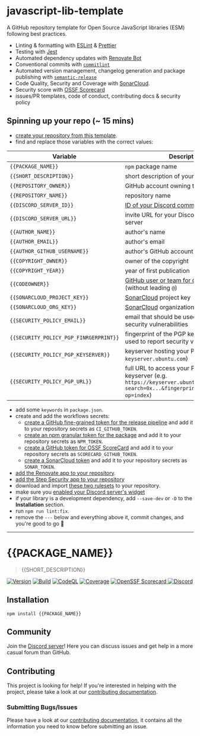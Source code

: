# javascript-lib-template

A GitHub repository template for Open Source JavaScript libraries (ESM) following best practices.

- Linting & formatting with [ESLint](https://eslint.org/) & [Prettier](https://prettier.io/)
- Testing with [Jest](https://jestjs.io/)
- Automated dependency updates with [Renovate Bot](https://www.mend.io/renovate-free/)
- Conventional commits with [`commitlint`](https://commitlint.js.org/#/)
- Automated version management, changelog generation and package publishing with [`semantic-release`](https://semantic-release.gitbook.io/semantic-release/)
- Code Quality, Security and Coverage with [SonarCloud](https://sonarcloud.io).
- Security score with [OSSF Scorecard](https://github.com/ossf/scorecard)
- issues/PR templates, code of conduct, contributing docs & security policy

## Spinning up your repo (~ 15 mins)

- [create your repository from this template](https://docs.github.com/en/repositories/creating-and-managing-repositories/creating-a-repository-from-a-template#creating-a-repository-from-a-template).
- find and replace those variables with the correct values:

| Variable                               | Description                                                                                                                                                                                                           |
| -------------------------------------- | --------------------------------------------------------------------------------------------------------------------------------------------------------------------------------------------------------------------- |
| `{{PACKAGE_NAME}}`                     | `npm` package name                                                                                                                                                                                                    |
| `{{SHORT_DESCRIPTION}}`                | short description of your library                                                                                                                                                                                     |
| `{{REPOSITORY_OWNER}}`                 | GitHub account owning the repository                                                                                                                                                                                  |
| `{{REPOSITORY_NAME}}`                  | repository name                                                                                                                                                                                                       |
| `{{DISCORD_SERVER_ID}}`                | [ID of your Discord community server](https://shields.io/badges/discord)                                                                                                                                              |
| `{{DISCORD_SERVER_URL}}`               | invite URL for your Discord community server                                                                                                                                                                          |
| `{{AUTHOR_NAME}}`                      | author's name                                                                                                                                                                                                         |
| `{{AUTHOR_EMAIL}}`                     | author's email                                                                                                                                                                                                        |
| `{{AUTHOR_GITHUB_USERNAME}}`           | author's GitHub account username                                                                                                                                                                                      |
| `{{COPYRIGHT_OWNER}}`                  | owner of the copyright                                                                                                                                                                                                |
| `{{COPYRIGHT_YEAR}}`                   | year of first publication                                                                                                                                                                                             |
| `{{CODEOWNER}}`                        | [GitHub user or team for `CODEOWNERS`](https://docs.github.com/en/repositories/managing-your-repositorys-settings-and-features/customizing-your-repository/about-code-owners#codeowners-syntax) (without leading `@`) |
| `{{SONARCLOUD_PROJECT_KEY}}`           | [SonarCloud](https://sonarcloud.io/projects) project key                                                                                                                                                              |
| `{{SONARCLOUD_ORG_KEY}}`               | [SonarCloud](https://sonarcloud.io/projects) organization key                                                                                                                                                         |
| `{{SECURITY_POLICY_EMAIL}}`            | email that should be used to report security vulnerabilities                                                                                                                                                          |
| `{{SECURITY_POLICY_PGP_FINRGERPRINT}}` | fingerprint of the PGP key that should be used to report security vulnerabilities                                                                                                                                     |
| `{{SECURITY_POLICY_PGP_KEYSERVER}}`    | keyserver hosting your PGP key (e.g. `keyserver.ubuntu.com`)                                                                                                                                                          |
| `{{SECURITY_POLICY_PGP_URL}}`          | full URL to access your PGP key on the keyserver (e.g. `https://keyserver.ubuntu.com/pks/lookup?search=0x...&fingerprint=on&      op=index`)                                                                          |

- add some `keywords` in `package.json`.
- create and add the workflows secrets:
  - [create a GitHub fine-grained token for the release pipeline](https://stackoverflow.com/a/76550826/5567941) and add it to your repository secrets as `CI_GITHUB_TOKEN`.
  - [create an npm granular token for the package](https://docs.npmjs.com/creating-and-viewing-access-tokens#creating-granular-access-tokens-on-the-website) and add it to your repository secrets as `NPM_TOKEN`.
  - [create a GitHub token for OSSF ScoreCard](https://github.com/ossf/scorecard-action/blob/main/docs/authentication/fine-grained-auth-token.md) and add it to your repository secrets as `SCORECARD_GITHUB_TOKEN`.
  - [create a SonarCloud token](https://sonarcloud.io/account/security) and add it to your repository secrets as `SONAR_TOKEN`.
- [add the Renovate app to your repository](https://github.com/apps/renovate/installations/select_target).
- [add the Step Security app to your repository](https://github.com/apps/stepsecurity-actions-security/installations/select_target)
- download and import [these two rulesets](https://github.com/insurgent-lab/.github/tree/a7f30280e0a06511f34b78b1692c26bf2020ce35/rulesets) to your repository.
- make sure you [enabled your Discord server's widget](https://shields.io/badges/discord)
- if your library is a development dependency, add `--save-dev` or `-D` to the **Installation** section.
- run `npm run lint:fix`.
- remove the `---` below and everything above it, commit changes, and you're good to go 🚀

---

# {{PACKAGE_NAME}}

> {{SHORT_DESCRIPTION}}

[![Version](https://img.shields.io/npm/v/{{PACKAGE_NAME}}?logo=npm)](https://www.npmjs.com/package/{{PACKAGE_NAME}})
[![Build](https://img.shields.io/github/actions/workflow/status/{{REPOSITORY_OWNER}}/{{REPOSITORY_NAME}}/release.yml?logo=github)](https://github.com/{{REPOSITORY_OWNER}}/{{REPOSITORY_NAME}}/actions/workflows/release.yml)
[![CodeQL](https://img.shields.io/github/actions/workflow/status/{{REPOSITORY_OWNER}}/{{REPOSITORY_NAME}}/codeql.yml?logo=github&label=CodeQL)](https://github.com/{{REPOSITORY_OWNER}}/{{REPOSITORY_NAME}}/actions/workflows/codeql.yml)
[![Coverage](https://img.shields.io/sonar/coverage/{{SONARCLOUD_PROJECT_KEY}}?logo=sonarcloud&server=https%3A%2F%2Fsonarcloud.io)](https://sonarcloud.io/summary/overall?id={{SONARCLOUD_PROJECT_KEY}})
[![OpenSSF Scorecard](https://img.shields.io/ossf-scorecard/github.com/{{REPOSITORY_OWNER}}/{{REPOSITORY_NAME}}?label=openssf%20scorecard)
](https://securityscorecards.dev/viewer/?uri=github.com/{{REPOSITORY_OWNER}}/{{REPOSITORY_NAME}})
[![Discord](https://img.shields.io/discord/{{DISCORD_SERVER_ID}}?logo=discord)]({{DISCORD_SERVER_URL}})

## Installation

```shell
npm install {{PACKAGE_NAME}}
```

## Community

Join the [Discord server]({{DISCORD_SERVER_URL}})! Here you can discuss issues and get help in a more casual forum than GitHub.

## Contributing

This project is looking for help! If you're interested in helping with the project, please take a look at our [contributing documentation](https://github.com/{{REPOSITORY_OWNER}}/{{REPOSITORY_NAME}}/blob/main/CONTRIBUTING.md).

### Submitting Bugs/Issues

Please have a look at our [contributing documentation](https://github.com/{{REPOSITORY_OWNER}}/{{REPOSITORY_NAME}}/blob/main/CONTRIBUTING.md), it contains all the information you need to know before submitting an issue.
